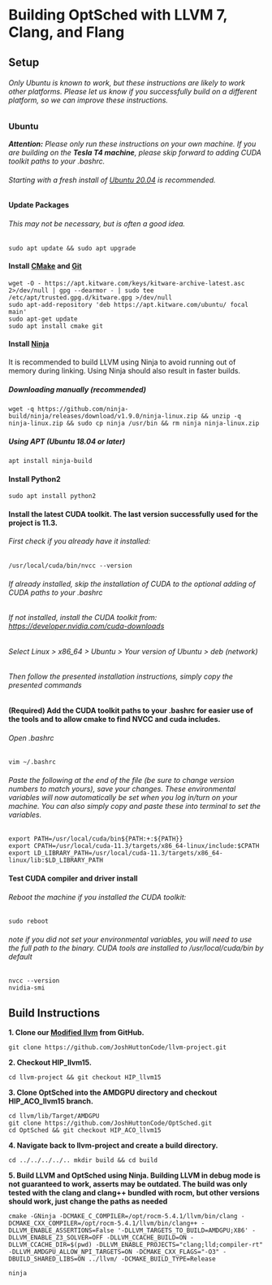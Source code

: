 # Building OptSched with LLVM 7, Clang, and Flang

## Setup

###### Only Ubuntu is known to work, but these instructions are likely to work other platforms. Please let us know if you successfully build on a different platform, so we can improve these instructions.

### Ubuntu

_**Attention:** Please only run these instructions on your own machine. If you are building on the **Tesla T4 machine**, please skip_
_forward to adding CUDA toolkit paths to your .bashrc._

###### Starting with a fresh install of [Ubuntu 20.04] is recommended.

#### Update Packages

###### This may not be necessary, but is often a good idea.

`
sudo apt update && sudo apt upgrade
`

#### Install [CMake] and [Git]

```
wget -O - https://apt.kitware.com/keys/kitware-archive-latest.asc 2>/dev/null | gpg --dearmor - | sudo tee /etc/apt/trusted.gpg.d/kitware.gpg >/dev/null
sudo apt-add-repository 'deb https://apt.kitware.com/ubuntu/ focal main'
sudo apt-get update
sudo apt install cmake git
```

#### Install [Ninja]


It is recommended to build LLVM using Ninja to avoid running out of memory during linking. Using Ninja should also result in faster builds.


##### Downloading manually (recommended)

`
wget -q https://github.com/ninja-build/ninja/releases/download/v1.9.0/ninja-linux.zip && unzip -q ninja-linux.zip && sudo cp ninja /usr/bin && rm ninja ninja-linux.zip
`

##### Using APT (Ubuntu 18.04 or later)

`
apt install ninja-build
`

#### Install Python2
`
sudo apt install python2
`

#### Install the latest CUDA toolkit. The last version successfully used for the project is 11.3.
###### First check if you already have it installed:
`
/usr/local/cuda/bin/nvcc --version
`
###### If already installed, skip the installation of CUDA to the optional adding of CUDA paths to your .bashrc
###### If not installed, install the CUDA toolkit from: https://developer.nvidia.com/cuda-downloads
###### Select Linux > x86_64 > Ubuntu > Your version of Ubuntu > deb (network) 
###### Then follow the presented installation instructions, simply copy the presented commands

#### (Required) Add the CUDA toolkit paths to your .bashrc for easier use of the tools and to allow cmake to find NVCC and cuda includes.
###### Open .bashrc
`
vim ~/.bashrc
`
###### Paste the following at the end of the file (be sure to change version numbers to match yours), save your changes. These environmental variables will now automatically be set when you log in/turn on your machine. You can also simply copy and paste these into terminal to set the variables.
```
export PATH=/usr/local/cuda/bin${PATH:+:${PATH}}
export CPATH=/usr/local/cuda-11.3/targets/x86_64-linux/include:$CPATH
export LD_LIBRARY_PATH=/usr/local/cuda-11.3/targets/x86_64-linux/lib:$LD_LIBRARY_PATH
```

#### Test CUDA compiler and driver install
###### Reboot the machine if you installed the CUDA toolkit:
`
sudo reboot
`
###### note if you did not set your environmental variables, you will need to use the full path to the binary. CUDA tools are installed to /usr/local/cuda/bin by default
```
nvcc --version
nvidia-smi
```

## Build Instructions


**1. Clone our [Modified llvm] from GitHub.**

```
git clone https://github.com/JoshHuttonCode/llvm-project.git
```

**2. Checkout HIP_llvm15.**

`
cd llvm-project && git checkout HIP_llvm15
`

**3. Clone OptSched into the AMDGPU directory and checkout HIP_ACO_llvm15 branch.**

```
cd llvm/lib/Target/AMDGPU
git clone https://github.com/JoshHuttonCode/OptSched.git
cd OptSched && git checkout HIP_ACO_llvm15
```

**4. Navigate back to llvm-project and create a build directory.**

`
cd ../../../../..
mkdir build && cd build
`

**5. Build LLVM and OptSched using Ninja. Building LLVM in debug mode is not guaranteed to work, asserts may be outdated. The build was only tested with the clang and clang++ bundled with rocm, but other versions should work, just change the paths as needed**

`cmake -GNinja -DCMAKE_C_COMPILER=/opt/rocm-5.4.1/llvm/bin/clang -DCMAKE_CXX_COMPILER=/opt/rocm-5.4.1/llvm/bin/clang++ -DLLVM_ENABLE_ASSERTIONS=False '-DLLVM_TARGETS_TO_BUILD=AMDGPU;X86' -DLLVM_ENABLE_Z3_SOLVER=OFF -DLLVM_CCACHE_BUILD=ON -DLLVM_CCACHE_DIR=$(pwd) -DLLVM_ENABLE_PROJECTS="clang;lld;compiler-rt" -DLLVM_AMDGPU_ALLOW_NPI_TARGETS=ON -DCMAKE_CXX_FLAGS="-O3" -DBUILD_SHARED_LIBS=ON ../llvm/ -DCMAKE_BUILD_TYPE=Release`

`
ninja
`

<!-- Outside links -->
[ubuntu 20.04]: http://releases.ubuntu.com/20.04/
[cmake]: https://cmake.org/
[git]: https://git-scm.com/
[homebrew]: https://brew.sh/
[cmake downloads page]: https://cmake.org/download/
[ninja]: https://ninja-build.org/
[Modified llvm]: https://github.com/JoshHuttonCode/llvm-project/tree/HIP_llvm15
[building with cmake]: https://llvm.org/docs/CMake.html
